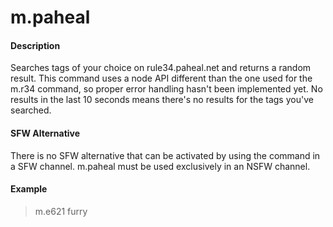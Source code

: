 # m.paheal

#### Description

Searches tags of your choice on rule34.paheal.net and returns a random result. This command uses a node API different than the one used for the m.r34 command, so proper error handling hasn't been implemented yet. No results in the last 10 seconds means there's no results for the tags you've searched.

#### SFW Alternative
There is no SFW alternative that can be activated by using the command in a SFW channel. m.paheal must be used exclusively in an NSFW channel.

#### Example

> m.e621 furry
